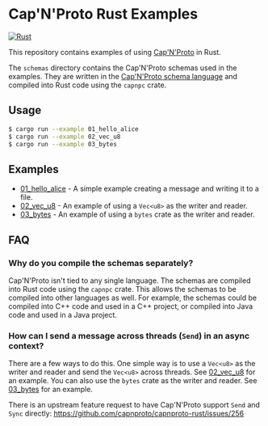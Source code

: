 # Cap'N'Proto Rust Examples

[![Rust](https://github.com/cmackenzie1/capnp-rust-examples/actions/workflows/rust.yml/badge.svg)](https://github.com/cmackenzie1/capnp-rust-examples/actions/workflows/rust.yml)

This repository contains examples of using [Cap'N'Proto](https://capnproto.org/) in Rust.

The `schemas` directory contains the Cap'N'Proto schemas used in the examples. They are written in the [Cap'N'Proto schema language](https://capnproto.org/language.html) and compiled into Rust code using the `capnpc` crate.

## Usage

```bash
$ cargo run --example 01_hello_alice
$ cargo run --example 02_vec_u8
$ cargo run --example 03_bytes
```

## Examples

- [01_hello_alice](examples/01_hello_alice.rs) - A simple example creating a message and writing it to a file.
- [02_vec_u8](examples/02_vec_u8.rs) - An example of using a `Vec<u8>` as the writer and reader.
- [03_bytes](examples/03_bytes.rs) - An example of using a `bytes` crate as the writer and reader.

## FAQ

### Why do you compile the schemas separately?

Cap'N'Proto isn't tied to any single language. The schemas are compiled into Rust code using the `capnpc` crate. This allows the schemas to be compiled into other languages as well. For example, the schemas could be compiled into C++ code and used in a C++ project, or compiled into Java code and used in a Java project.

### How can I send a message across threads (`Send`) in an async context?

There are a few ways to do this. One simple way is to use a `Vec<u8>` as the writer and reader and send the `Vec<u8>` across threads. See [02_vec_u8](examples/02_vec_u8.rs) for an example. You can also use the `bytes` crate as the writer and reader. See [03_bytes](examples/03_bytes.rs) for an example.

There is an upstream feature request to have Cap'N'Proto support `Send` and `Sync` directly: https://github.com/capnproto/capnproto-rust/issues/256
